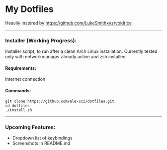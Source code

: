 # My Dotfiles
Heavily inspired by https://github.com/LukeSmithxyz/voidrice

---


### Installer (Working Progress):
Installer script, to run after a clean Arch Linux installation.
Currently tested only with networkmanager already active and zsh installed

#### Requirements:
Internet connection

#### Commands:
```
git clone https://github.com/ale-cci/dotfiles.git
cd dotfiles
./install.sh
```

---

### Upcoming Features:
* Dropdown list of keybindings
* Screenshots in README.md
